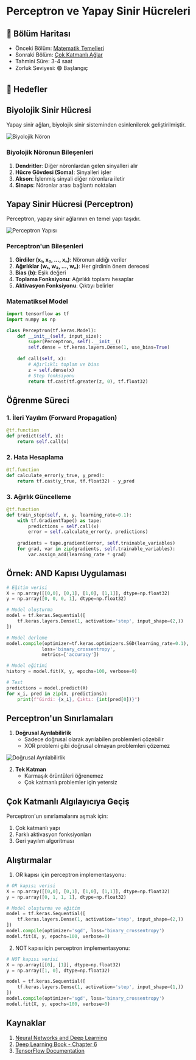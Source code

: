 # Perceptron ve Yapay Sinir Hücreleri

## 📍 Bölüm Haritası
- Önceki Bölüm: [Matematik Temelleri](../01-Temel-Kavramlar/03-Matematik-Temelleri.md)
- Sonraki Bölüm: [Çok Katmanlı Ağlar](02-Cok-Katmanli-Aglar.md)
- Tahmini Süre: 3-4 saat
- Zorluk Seviyesi: 🟢 Başlangıç

## 🎯 Hedefler

## Biyolojik Sinir Hücresi

Yapay sinir ağları, biyolojik sinir sisteminden esinlenilerek geliştirilmiştir.

![Biyolojik Nöron](https://upload.wikimedia.org/wikipedia/commons/thumb/b/b5/Neuron.svg/1200px-Neuron.svg.png)

### Biyolojik Nöronun Bileşenleri
1. **Dendritler**: Diğer nöronlardan gelen sinyalleri alır
2. **Hücre Gövdesi (Soma)**: Sinyalleri işler
3. **Akson**: İşlenmiş sinyali diğer nöronlara iletir
4. **Sinaps**: Nöronlar arası bağlantı noktaları

## Yapay Sinir Hücresi (Perceptron)

Perceptron, yapay sinir ağlarının en temel yapı taşıdır.

![Perceptron Yapısı](https://upload.wikimedia.org/wikipedia/commons/thumb/8/8c/Perceptron_moj.png/1200px-Perceptron_moj.png)

### Perceptron'un Bileşenleri
1. **Girdiler (x₁, x₂, ..., xₙ)**: Nöronun aldığı veriler
2. **Ağırlıklar (w₁, w₂, ..., wₙ)**: Her girdinin önem derecesi
3. **Bias (b)**: Eşik değeri
4. **Toplama Fonksiyonu**: Ağırlıklı toplamı hesaplar
5. **Aktivasyon Fonksiyonu**: Çıktıyı belirler

### Matematiksel Model
```python
import tensorflow as tf
import numpy as np

class Perceptron(tf.keras.Model):
    def __init__(self, input_size):
        super(Perceptron, self).__init__()
        self.dense = tf.keras.layers.Dense(1, use_bias=True)
        
    def call(self, x):
        # Ağırlıklı toplam ve bias
        z = self.dense(x)
        # Step fonksiyonu
        return tf.cast(tf.greater(z, 0), tf.float32)
```

## Öğrenme Süreci

### 1. İleri Yayılım (Forward Propagation)
```python
@tf.function
def predict(self, x):
    return self.call(x)
```

### 2. Hata Hesaplama
```python
@tf.function
def calculate_error(y_true, y_pred):
    return tf.cast(y_true, tf.float32) - y_pred
```

### 3. Ağırlık Güncelleme
```python
@tf.function
def train_step(self, x, y, learning_rate=0.1):
    with tf.GradientTape() as tape:
        predictions = self.call(x)
        error = self.calculate_error(y, predictions)
    
    gradients = tape.gradient(error, self.trainable_variables)
    for grad, var in zip(gradients, self.trainable_variables):
        var.assign_add(learning_rate * grad)
```

## Örnek: AND Kapısı Uygulaması

```python
# Eğitim verisi
X = np.array([[0,0], [0,1], [1,0], [1,1]], dtype=np.float32)
y = np.array([0, 0, 0, 1], dtype=np.float32)

# Model oluşturma
model = tf.keras.Sequential([
    tf.keras.layers.Dense(1, activation='step', input_shape=(2,))
])

# Model derleme
model.compile(optimizer=tf.keras.optimizers.SGD(learning_rate=0.1),
             loss='binary_crossentropy',
             metrics=['accuracy'])

# Model eğitimi
history = model.fit(X, y, epochs=100, verbose=0)

# Test
predictions = model.predict(X)
for x_i, pred in zip(X, predictions):
    print(f"Girdi: {x_i}, Çıktı: {int(pred[0])}")
```

## Perceptron'un Sınırlamaları

1. **Doğrusal Ayrılabilirlik**
   - Sadece doğrusal olarak ayrılabilen problemleri çözebilir
   - XOR problemi gibi doğrusal olmayan problemleri çözemez

![Doğrusal Ayrılabilirlik](https://upload.wikimedia.org/wikipedia/commons/thumb/0/00/Linearly_separable_data.png/1200px-Linearly_separable_data.png)

2. **Tek Katman**
   - Karmaşık örüntüleri öğrenemez
   - Çok katmanlı problemler için yetersiz

## Çok Katmanlı Algılayıcıya Geçiş

Perceptron'un sınırlamalarını aşmak için:
1. Çok katmanlı yapı
2. Farklı aktivasyon fonksiyonları
3. Geri yayılım algoritması

## Alıştırmalar

1. OR kapısı için perceptron implementasyonu:
```python
# OR kapısı verisi
X = np.array([[0,0], [0,1], [1,0], [1,1]], dtype=np.float32)
y = np.array([0, 1, 1, 1], dtype=np.float32)

# Model oluşturma ve eğitim
model = tf.keras.Sequential([
    tf.keras.layers.Dense(1, activation='step', input_shape=(2,))
])
model.compile(optimizer='sgd', loss='binary_crossentropy')
model.fit(X, y, epochs=100, verbose=0)
```

2. NOT kapısı için perceptron implementasyonu:
```python
# NOT kapısı verisi
X = np.array([[0], [1]], dtype=np.float32)
y = np.array([1, 0], dtype=np.float32)

model = tf.keras.Sequential([
    tf.keras.layers.Dense(1, activation='step', input_shape=(1,))
])
model.compile(optimizer='sgd', loss='binary_crossentropy')
model.fit(X, y, epochs=100, verbose=0)
```

## Kaynaklar
1. [Neural Networks and Deep Learning](http://neuralnetworksanddeeplearning.com/)
2. [Deep Learning Book - Chapter 6](https://www.deeplearningbook.org/contents/mlp.html)
3. [TensorFlow Documentation](https://www.tensorflow.org/guide/keras/custom_layers_and_models) 